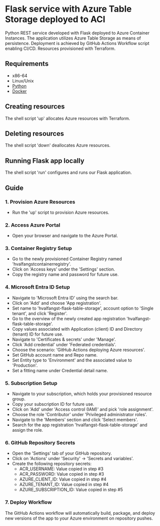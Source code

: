 # Flask service with Azure Table Storage deployed to ACI

Python REST service developed with Flask deployed to Azure Container Instances. 
The application utilizes Azure Table Storage as means of persistence. 
Deployment is achieved by GitHub Actions Workflow script enabling CI/CD. 
Resources provisioned with Terraform.

## Requirements

* x86-64
* Linux/Unix
* [Python](https://www.python.org/downloads/)
* [Docker](https://www.docker.com/products/docker-desktop/)

## Creating resources

The shell script 'up' allocates Azure resources with Terraform.

## Deleting resources

The shell script 'down' deallocates Azure resources.

## Running Flask app locally 

The shell script 'run' configures and runs our Flask application.

## Guide

### 1. Provision Azure Resources

- Run the 'up' script to provision Azure resources.

### 2. Access Azure Portal

- Open your browser and navigate to the Azure Portal.

### 3. Container Registry Setup

- Go to the newly provisioned Container Registry named 'hvalfangstcontainerregistry'.
- Click on 'Access keys' under the 'Settings' section.
- Copy the registry name and password for future use.

### 4. Microsoft Entra ID Setup

- Navigate to 'Microsoft Entra ID' using the search bar.
- Click on 'Add' and choose 'App registration'.
- Set name to 'hvalfangst-flask-table-storage', account option to 'Single tenant', and click 'Register'.
- Go to the overview of the newly created app registration 'hvalfangst-flask-table-storage'.
- Copy values associated with Application (client) ID and Directory (tenant) ID for future use.
- Navigate to 'Certificates & secrets' under 'Manage'.
- Click 'Add credential' under 'Federated credentials'.
- Choose the scenario: 'GitHub Actions deploying Azure resources'.
- Set GitHub account name and Repo name.
- Set Entity type to 'Environment' and the associated value to 'Production'.
- Set a fitting name under Credential detail name.

### 5. Subscription Setup

- Navigate to your subscription, which holds your provisioned resource group.
- Copy your subscription ID for future use.
- Click on 'Add' under 'Access control (IAM)' and pick 'role assignment'.
- Choose the role 'Contributor' under 'Privileged administrator roles'.
- Navigate to the 'Members' section and click 'Select members'.
- Search for the app registration 'hvalfangst-flask-table-storage' and assign the role.

### 6. GitHub Repository Secrets

- Open the 'Settings' tab of your GitHub repository.
- Click on 'Actions' under 'Security' -> 'Secrets and variables'.
- Create the following repository secrets:
    - ACR_USERNAME: Value copied in step #3
    - ACR_PASSWORD: Value copied in step #3
    - AZURE_CLIENT_ID: Value copied in step #4
    - AZURE_TENANT_ID: Value copied in step #4
    - AZURE_SUBSCRIPTION_ID: Value copied in step #5

### 7. Deploy Workflow

The GitHub Actions workflow will automatically build, package, and deploy new versions of the app to your Azure environment on repository pushes.